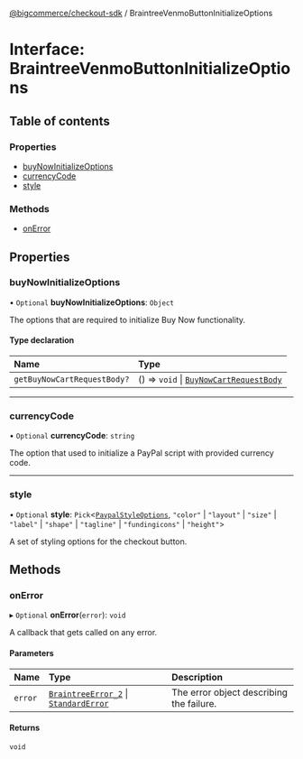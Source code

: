 [@bigcommerce/checkout-sdk](../README.md) / BraintreeVenmoButtonInitializeOptions

# Interface: BraintreeVenmoButtonInitializeOptions

## Table of contents

### Properties

- [buyNowInitializeOptions](BraintreeVenmoButtonInitializeOptions.md#buynowinitializeoptions)
- [currencyCode](BraintreeVenmoButtonInitializeOptions.md#currencycode)
- [style](BraintreeVenmoButtonInitializeOptions.md#style)

### Methods

- [onError](BraintreeVenmoButtonInitializeOptions.md#onerror)

## Properties

### buyNowInitializeOptions

• `Optional` **buyNowInitializeOptions**: `Object`

The options that are required to initialize Buy Now functionality.

#### Type declaration

| Name | Type |
| :------ | :------ |
| `getBuyNowCartRequestBody?` | () => `void` \| [`BuyNowCartRequestBody`](BuyNowCartRequestBody.md) |

___

### currencyCode

• `Optional` **currencyCode**: `string`

The option that used to initialize a PayPal script with provided currency code.

___

### style

• `Optional` **style**: `Pick`<[`PaypalStyleOptions`](PaypalStyleOptions.md), ``"color"`` \| ``"layout"`` \| ``"size"`` \| ``"label"`` \| ``"shape"`` \| ``"tagline"`` \| ``"fundingicons"`` \| ``"height"``\>

A set of styling options for the checkout button.

## Methods

### onError

▸ `Optional` **onError**(`error`): `void`

A callback that gets called on any error.

#### Parameters

| Name | Type | Description |
| :------ | :------ | :------ |
| `error` | [`BraintreeError_2`](BraintreeError_2.md) \| [`StandardError`](../classes/StandardError.md) | The error object describing the failure. |

#### Returns

`void`
